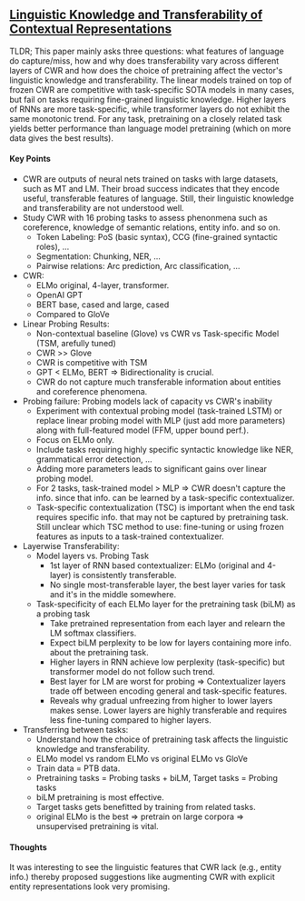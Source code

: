 ## [Linguistic Knowledge and Transferability of Contextual Representations](https://arxiv.org/abs/1903.08855)

TLDR; This paper mainly asks three questions: what features of language do  capture/miss, how and why does transferability vary across different layers of CWR and how does the choice of pretraining affect the vector's linguistic knowledge and transferability. The linear models trained on top of frozen CWR are competitive with task-specific SOTA models in many cases, but fail on tasks requiring fine-grained linguistic knowledge. Higher layers of RNNs are more task-specific, while transformer layers do not exhibit the same monotonic trend. For any task, pretraining on a closely related task yields better performance than language model pretraining (which on more data gives the best results).  

#### Key Points
- CWR are outputs of neural nets trained on tasks with large datasets, such as MT and LM. Their broad success indicates that they encode useful, transferable features of language. Still, their linguistic knowledge and transferability are not understood well.
- Study CWR with 16 probing tasks to assess phenonmena such as coreference, knowledge of semantic relations, entity info. and so on.
  - Token Labeling: PoS (basic syntax), CCG (fine-grained syntactic roles), ...
  - Segmentation: Chunking, NER, ...
  - Pairwise relations: Arc prediction, Arc classification, ...
- CWR: 
  - ELMo original, 4-layer, transformer.
  - OpenAI GPT
  - BERT base, cased and large, cased
  - Compared to GloVe
- Linear Probing Results:
  - Non-contextual baseline (Glove) vs CWR vs Task-specific Model (TSM, arefully tuned)
  - CWR >> Glove 
  - CWR is competitive with TSM
  - GPT < ELMo, BERT => Bidirectionality is crucial.
  - CWR do not capture much transferable information about entities and coreference phenomena.
- Probing failure: Probing models lack of capacity vs CWR's inability
  - Experiment with contextual probing model (task-trained LSTM) or replace linear probing model with MLP (just add more parameters) along with full-featured model (FFM, upper bound perf.).
  - Focus on ELMo only.
  - Include tasks requiring highly specific syntactic knowledge like NER, grammatical error detection, ...
  - Adding more parameters leads to significant gains over linear probing model.
  - For 2 tasks, task-trained model > MLP => CWR doesn't capture the info. since that info. can be learned by a task-specific contextualizer.
  - Task-specific contextualization (TSC) is important when the end task requires specific info. that may not be captured by pretraining task. Still unclear which TSC method to use: fine-tuning or using frozen features as inputs to a task-trained contextualizer.
- Layerwise Transferability:
  - Model layers vs. Probing Task
    - 1st layer of RNN based contextualizer: ELMo (original and 4-layer) is consistently transferable.
    - No single most-transferable layer, the best layer varies for task and it's in the middle somewhere.
  - Task-specificity of each ELMo layer for the pretraining task (biLM) as a probing task
    - Take pretrained representation from each layer and relearn the LM softmax classifiers.
    - Expect biLM perplexity to be low for layers containing more info. about the pretraining task.
    - Higher layers in RNN achieve low perplexity (task-specific) but transformer model do not follow such trend.
    - Best layer for LM are worst for probing => Contextualizer layers trade off between encoding general and task-specific features.
    - Reveals why gradual unfreezing from higher to lower layers makes sense. Lower layers are highly transferable and requires less fine-tuning compared to higher layers.   
- Transferring between tasks:
  - Understand how the choice of pretraining task affects the linguistic knowledge and transferability.
  - ELMo model vs random ELMo vs original ELMo vs GloVe
  - Train data = PTB data.
  - Pretraining tasks = Probing tasks + biLM, Target tasks = Probing tasks
  - biLM pretraining is most effective.
  - Target tasks gets benefitted by training from related tasks.
  - original ELMo is the best => pretrain on large corpora => unsupervised pretraining is vital.

#### Thoughts
It was interesting to see the linguistic features that CWR lack (e.g., entity info.) thereby proposed suggestions like augmenting CWR with explicit entity representations look very promising. 

